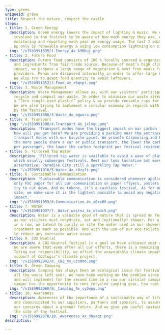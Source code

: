 ```yaml
---
type: green
uniqueid: green
title: Respect the nature, respect the castle
steps:
- title: 1. Green Energy
  description: Green energy lowers the impact of lighting & music. We encourage everyone
    involved in the festival to be aware of how much energy they use, while measuring,
    monitoring and reporting each year on energy usage. The last 2 editions were powered
    up only by renewable energy & using low consumption lightning on site.
  img: "/v1580991835/1.Energy_4x_k96huj.png"
- title: 2. Future Food
  description: Future food consists of 100 % locally sourced & organically grown food
    and ingredients from fair-trade source. Because of meat’s high climate & environmental
    impact, we propose a large range of vegetarian & meat free meals from our food
    providers. Menus are discussed internally in order to offer large & balanced alternatives.
    We also try to adapt food quantity to avoid leftovers.
  img: "/v1580991852/2.Food_4x_r6qept.png"
- title: 3. Waste Management
  description: Waste Management allows us, with our visitors’ participation, to sort,
    recycle and compost our waste. In order to minimize our waste stream, we have
    a “Zero single-used plastic” policy & we provide reusable cups for all drinks.
    We are also trying to implement a circular economy in regards with the waste generated
    by the festival.
  img: "/v1580991880/3.Waste_4x_ogwvra.png"
- title: 4. Transport
  img: "/v1580991898/4.Transport_4x_jxlmqu.png"
  description: 'Transport modes have the biggest impact on our carbon footprint. So
    how will you get here? We are providing a parking near the entrance for sustainable
    transport modes with our bicycle point. We promote Carpooling and Public transports:
    the more people share a car or public transport, the lower the carbon footprint
    per passenger, the lower the carbon footprint per festival resident.'
- title: 5. Filtered Tap Water
  description: 'Filtered tap water is available to avoid a wave of plastic water bottles
    which usually submerges festivals. Meet our less lucrative but more responsible
    alternative: Paradise City still & sparkling Tap Water.'
  img: "/v1580991916/5.Water_4x_c8zyfi.png"
- title: 6. Sustainable Communication
  description: 'Sustainable communication is considered whenever applicable: we use
    only FSC paper for all our communication on paper (flyers, posters …), which we
    try to cut down. And no tokens, it’s a cashless festival. As for our internet
    site, we make sure it is the lightest possible to avoid any negative environmental
    impact.'
  img: "/v1580991953/6.Communication_4x_y6rx80.png"
- title: 7. WATER
  img: "/v1580991937/7._Water_wastez_4x_olo4c9.png"
  description: Water is a valuable good of nature that is spread on festival ground
    as our visitors must rehydrate, eat and (optionally) shower. For a second year
    in a row, we intend to purify on site the water used in our showers, reducing
    treatment as much as possible. And with the use of our eco-toilets, we intend
    to reduce any excessive water usage.
- title: 8. CO2 Neutral
  description: A CO2-Neutral festival is a goal we have achieved year after year.
    We are aware that even after all our efforts, there is a remaining climate impact.
    Taking our responsibility, we offset the unavoidable climate impact through the
    support of CO2logic’s climate project.
  img: "/v1580992042/8._CO2_4x_uzsmno.png"
- title: 9. Green Camping
  description: Camping has always been an ecological issue for festivals, mainly regarding
    all the waste left over. We have been working on the problem since our first edition
    and will implement for the second time in a row our circular camping where each
    camper has the opportunity to rent recycled camping gear, how cool is that?
  img: "/v1580992060/9._Camping_4x_sy2wpq.png"
- title: 10. Awareness
  description: Awareness of the importance of a sustainable way of life is enhanced
    and communicated to our suppliers, partners and sponsors, to assure they share
    our concerns about a greener future. And we give you useful sustainable tips on
    the site of the festival.
  img: "/v1580992078/10._Awareness_4x_dbyaqt.png"
description: ''

---
```


